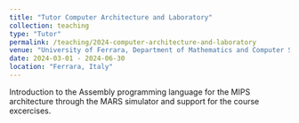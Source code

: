 ```yaml
---
title: "Tutor Computer Architecture and Laboratory"
collection: teaching
type: "Tutor"
permalink: /teaching/2024-computer-architecture-and-laboratory
venue: "University of Ferrara, Department of Mathematics and Computer Science"
date: 2024-03-01 - 2024-06-30
location: "Ferrara, Italy"
---
```


Introduction to the Assembly programming language for the MIPS architecture through the MARS simulator and support for the course excercises.